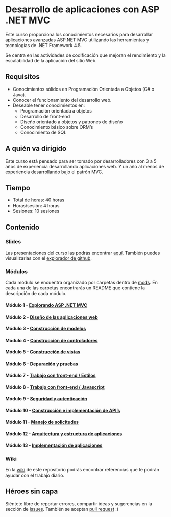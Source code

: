 # Desarrollo de aplicaciones con ASP .NET MVC

Este curso proporciona los conocimientos necesarios para desarrollar aplicaciones avanzadas ASP.NET MVC utilizando las herramientas y tecnologías de .NET Framework 4.5.

Se centra en las actividades de codificación que mejoran el rendimiento y la escalabilidad de la aplicación del sitio Web.

## Requisitos

* Conocimientos sólidos en Programación Orientada a Objetos (C# o Java).
* Conocer el funcionamiento del desarrollo web.
* Deseable tener conocimientos en:
  - Programación orientada a objetos
  - Desarrollo de front-end
  - Diseño orientado a objetos y patrones de diseño
  - Conocimiento básico sobre ORM’s
  - Conocimiento de SQL

## A quién va dirigido

Este curso está pensado para ser tomado por desarrolladores con 3 a 5 años de experiencia desarrollando aplicaciones web. Y un año al menos de experiencia desarrollando bajo el patrón MVC.

## Tiempo
* Total de horas: 40 horas
* Horas/sesión: 4 horas
* Sesiones: 10 sesiones

## Contenido

### Slides

Las presentaciones del curso las podrás encontrar [aquí](https://devianlabs.github.io/aspmvc-course/slides). También puedes visualizarlas con el [explorador de github](https://github.com/DevianLabs/aspmvc-course/tree/master/docs/slides/lessons).

### Módulos

Cada módulo se encuentra organizado por carpetas dentro de [mods](https://github.com/DevianLabs/aspmvc-course/tree/master/mods). En cada una de las carpetas encontrarás un README que contiene la descripción de cada módulo.

#### Módulo 1 - [Explorando ASP .NET MVC](https://github.com/DevianLabs/aspmvc-course/tree/master/mods/mod01)

#### Módulo 2 - [Diseño de las aplicaciones web](https://github.com/DevianLabs/aspmvc-course/tree/master/mods/mod02)

#### Módulo 3 - [Construcción de modelos](https://github.com/DevianLabs/aspmvc-course/tree/master/mods/mod03)

#### Módulo 4 - [Construcción de controladores](https://github.com/DevianLabs/aspmvc-course/tree/master/mods/mod04)

#### Módulo 5 - [Construcción de vistas](https://github.com/DevianLabs/aspmvc-course/tree/master/mods/mod05)

#### Módulo 6 - [Depuración y pruebas](https://github.com/DevianLabs/aspmvc-course/tree/master/mods/mod06)

#### Módulo 7 - [Trabajo con front-end / Estilos](https://github.com/DevianLabs/aspmvc-course/tree/master/mods/mod07)

#### Módulo 8 - [Trabajo con front-end / Javascript](https://github.com/DevianLabs/aspmvc-course/tree/master/mods/mod08)

#### Módulo 9 - [Seguridad y autenticación](https://github.com/DevianLabs/aspmvc-course/tree/master/mods/mod08)

#### Módulo 10 - [Construcción e implementación de API’s](https://github.com/DevianLabs/aspmvc-course/tree/master/mods/mod09)

#### Módulo 11 -  [Manejo de solicitudes](https://github.com/DevianLabs/aspmvc-course/tree/master/mods/mod10)

#### Módulo 12 - [Arquitectura y estructura de aplicaciones](https://github.com/DevianLabs/aspmvc-course/tree/master/mods/mod11)

#### Módulo 13 - [Implementación de aplicaciones](https://github.com/DevianLabs/aspmvc-course/tree/master/mods/mod12)

### Wiki

En la [wiki](https://github.com/DevianLabs/aspmvc-course/wiki) de este repositorio podrás encontrar referencias que te podrán ayudar con el trabajo diario.

## Héroes sin capa

Siéntete libre de reportar errores, compartir ideas y sugerencias en la sección de [issues](https://github.com/DevianLabs/aspmvc-course/issues). También se aceptan [pull request](https://github.com/DevianLabs/aspmvc-course/pulls) :)